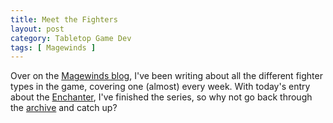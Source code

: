 ```yaml
---
title: Meet the Fighters
layout: post
category: Tabletop Game Dev
tags: [ Magewinds ]
---
```


Over on the [Magewinds blog](https://www.magewinds.com/blog), I've been writing about all the different fighter types in the game, covering one (almost) every week. With today's entry about the [Enchanter](https://www.magewinds.com/blog/2023/01/09/meet-the-enchanter/), I've finished the series, so why not go back through the [archive](https://www.magewinds.com/blog/tag_index#Meet%20the%20Fighters) and catch up?